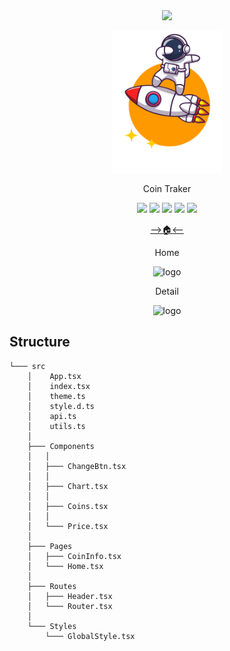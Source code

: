 <div align='center'>
  <img src="https://capsule-render.vercel.app/api?type=waving&color=auto&height=200&section=header&text=Coin Traker&fontSize=80&animation=fadeIn" />
</div>

<p align='center'>
  <img src="public/img/favicon.png" width=35% alt='logo'/>
  <p align='center'>Coin Traker</p>
</p>

<div align="center">
	<img src="https://img.shields.io/badge/react-61DAFB?style=flat&logo=REACT&logoColor=white" />
	<img src="https://img.shields.io/badge/ReactQuery-FF4154?style=flat&logo=ReactQuery&logoColor=white" />
	<img src="https://img.shields.io/badge/Styled Components-DB7093?style=flat&logo=StyledComponents&logoColor=white" />
  <img src="https://img.shields.io/badge/ReactRouter-CA4245?style=flat&logo=ReactRouter&logoColor=white" />
  <img src="https://img.shields.io/badge/Recoil-800080?style=flat&logo=&logoColor=white" />

[-->🏠<--](http://parkingbox.github.io/CryptoTracker/)

Home

<p align='center'>
  <img src="https://user-images.githubusercontent.com/101634719/206242712-0264cce3-e5e1-48d9-9645-61567e9f15d7.gif" width=80% height=500 alt='logo'/>
</p>

Detail

<p align='center'>
  <img src="https://user-images.githubusercontent.com/101634719/206242721-662580c6-5706-4245-a6fb-67e2e8caaeeb.gif" width=80% height=500 alt='logo'/>
</p>
</div>

## Structure

```
└─── src
    │    App.tsx
    │    index.tsx
    │    theme.ts
    │    style.d.ts
    │    api.ts
    │    utils.ts
    │
    ├─── Components
    │   │
    │   ├─── ChangeBtn.tsx
    │   │
    │   ├─── Chart.tsx
    │   │
    │   ├─── Coins.tsx
    │   │
    │   └─── Price.tsx
    │
    ├─── Pages
    │   ├─── CoinInfo.tsx
    │   └─── Home.tsx
    │
    ├─── Routes
    │   ├─── Header.tsx
    │   └─── Router.tsx
    │
    └─── Styles
        └─── GlobalStyle.tsx
```
